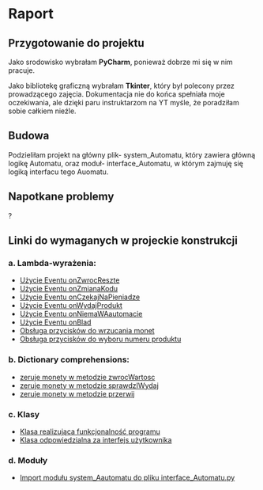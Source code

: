 # Raport
## Przygotowanie do projektu
Jako srodowisko wybrałam **PyCharm**, ponieważ dobrze mi się w nim pracuje.

Jako bibliotekę graficzną wybrałam **Tkinter**, który był polecony przez prowadzącego zajęcia. 
Dokumentacja nie do końca spełniała moje oczekiwania, ale dzięki paru instruktarzom na YT myśle, że poradziłam 
sobie całkiem nieźle.

## Budowa
Podzieliłam projekt na główny plik- system_Automatu, który zawiera główną logikę Automatu, oraz moduł- interface_Automatu, w którym
zajmuję się logiką interfacu tego Auomatu.

## Napotkane problemy
?

## Linki do wymaganych w projeckie konstrukcji
### a. Lambda-wyrażenia: 
- [Użycie Eventu onZwrocReszte](https://github.com/Sylwia-99/Automat-sprzedajacy-napoje/blob/fd10d5aec4dbe0d3a37e3a2b59bca55eeb76d631/system_Automatu.py#L378)
- [Użycie Eventu onZmianaKodu](https://github.com/Sylwia-99/Automat-sprzedajacy-napoje/blob/fd10d5aec4dbe0d3a37e3a2b59bca55eeb76d631/system_Automatu.py#L379)
- [Użycie Eventu onCzekajNaPieniadze](https://github.com/Sylwia-99/Automat-sprzedajacy-napoje/blob/fd10d5aec4dbe0d3a37e3a2b59bca55eeb76d631/system_Automatu.py#L380)
- [Użycie Eventu onWydajProdukt](https://github.com/Sylwia-99/Automat-sprzedajacy-napoje/blob/fd10d5aec4dbe0d3a37e3a2b59bca55eeb76d631/system_Automatu.py#L381)
- [Użycie Eventu onNiemaWAautomacie](https://github.com/Sylwia-99/Automat-sprzedajacy-napoje/blob/fd10d5aec4dbe0d3a37e3a2b59bca55eeb76d631/system_Automatu.py#L382)
- [Użycie Eventu onBlad](https://github.com/Sylwia-99/Automat-sprzedajacy-napoje/blob/fd10d5aec4dbe0d3a37e3a2b59bca55eeb76d631/system_Automatu.py#L383)
- [Obsługa przycisków do wrzucania monet](https://github.com/Sylwia-99/Automat-sprzedajacy-napoje/blob/fd10d5aec4dbe0d3a37e3a2b59bca55eeb76d631/interface_Automatu.py#L76-L93)
- [Obsługa przycisków do wyboru numeru produktu](https://github.com/Sylwia-99/Automat-sprzedajacy-napoje/blob/fd10d5aec4dbe0d3a37e3a2b59bca55eeb76d631/interface_Automatu.py#L122-L141)
### b. Dictionary comprehensions:
- [zeruje monety w metodzie zwrocWartosc](https://github.com/Sylwia-99/Automat-sprzedajacy-napoje/blob/fd10d5aec4dbe0d3a37e3a2b59bca55eeb76d631/system_Automatu.py#L42)
- [zeruje monety w metodzie sprawdzIWydaj](https://github.com/Sylwia-99/Automat-sprzedajacy-napoje/blob/fd10d5aec4dbe0d3a37e3a2b59bca55eeb76d631/system_Automatu.py#L306)
- [zeruje monety w metodzie przerwij](https://github.com/Sylwia-99/Automat-sprzedajacy-napoje/blob/fd10d5aec4dbe0d3a37e3a2b59bca55eeb76d631/system_Automatu.py#L319)
### c. Klasy
- [Klasa realizująca funkcjonalność programu](https://github.com/Sylwia-99/Automat-sprzedajacy-napoje/blob/fd10d5aec4dbe0d3a37e3a2b59bca55eeb76d631/system_Automatu.py#L199)
- [Klasa odpowiedzialna za interfejs użytkownika](https://github.com/Sylwia-99/Automat-sprzedajacy-napoje/blob/fd10d5aec4dbe0d3a37e3a2b59bca55eeb76d631/interface_Automatu.py#L6)
### d. Moduły
- [Import modułu system_Aautomatu do pliku interface_Automatu.py](https://github.com/Sylwia-99/Automat-sprzedajacy-napoje/blob/fd10d5aec4dbe0d3a37e3a2b59bca55eeb76d631/interface_Automatu.py#L1)
 

